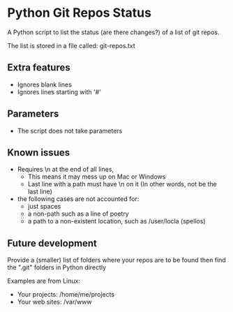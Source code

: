# Python Git Repos Status

A Python script to list the status (are there changes?) of a list of git repos.

The list is stored in a file called: git-repos.txt

## Extra features
- Ignores blank lines
- Ignores lines starting with '#'

## Parameters
- The script does not take parameters 

## Known issues
- Requires \n at the end of all lines, 
  - This means it may mess up on Mac or Windows
  - Last line with a path must have \n on it (In other words, not be the last line)
- the following cases are not accounted for:
  - just spaces
  - a non-path such as a line of poetry
  - a path to a non-existent location, such as /user/locla (spellos)

## Future development
Provide a (smaller) list of folders where your repos are to be found then find the ".git" folders in Python directly

Examples are from Linux:
- Your projects: /home/me/projects
- Your web sites: /var/www
